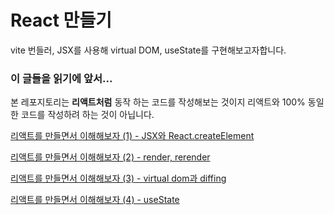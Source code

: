 # React 만들기

vite 번들러, JSX를 사용해 virtual DOM, useState를 구현해보고자합니다.

### 이 글들을 읽기에 앞서...

본 레포지토리는 **리액트처럼** 동작 하는 코드를 작성해보는 것이지
리액트와 100% 동일한 코드를 작성하려 하는 것이 아닙니다.

[리액트를 만들면서 이해해보자 (1) - JSX와 React.createElement](https://0422.tistory.com/317)

[리액트를 만들면서 이해해보자 (2) - render, rerender](https://0422.tistory.com/318)

[리액트를 만들면서 이해해보자 (3) - virtual dom과 diffing](https://0422.tistory.com/319)

[리액트를 만들면서 이해해보자 (4) - useState](https://0422.tistory.com/320)

